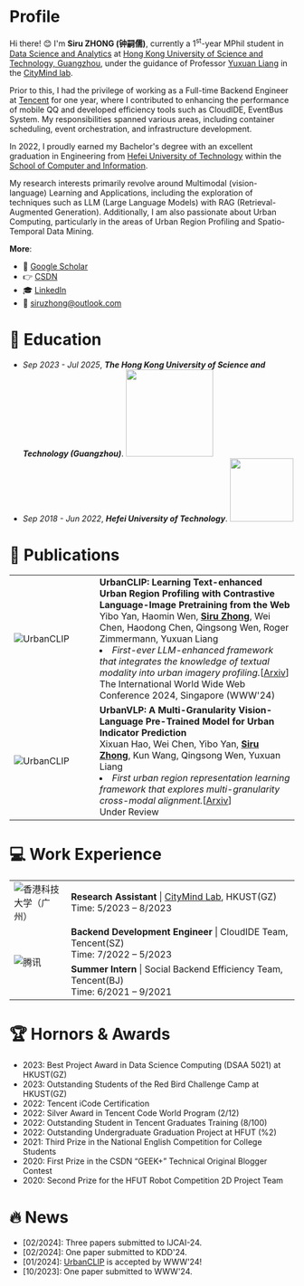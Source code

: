 # Profile

Hi there! 😊 I'm **Siru ZHONG (钟嗣儒)**, currently a 1<sup>st</sup>-year MPhil student in [Data Science and Analytics](http://dsa.hkust-gz.edu.cn/) at [Hong Kong University of Science and Technology, Guangzhou](https://hkust-gz.edu.cn/), under the guidance of Professor [Yuxuan Liang](https://yuxuanliang.com/) in the [CityMind lab](https://citymind.top). 

Prior to this, I had the privilege of working as a Full-time Backend Engineer at [Tencent](https://www.tencent.com/) for one year, where I contributed to enhancing the performance of mobile QQ and developed efficiency tools such as CloudIDE, EventBus System. My responsibilities spanned various areas, including container scheduling, event orchestration, and infrastructure development.

In 2022, I proudly earned my Bachelor's degree with an excellent graduation in Engineering from [Hefei University of Technology](https://www.hfut.edu.cn/) within the [School of Computer and Information](https://ci.hfut.edu.cn/). 

My research interests primarily revolve around Multimodal (vision-language) Learning and Applications, including the exploration of techniques such as LLM (Large Language Models) with RAG (Retrieval-Augmented Generation). Additionally, I am also passionate about Urban Computing, particularly in the areas of Urban Region Profiling and Spatio-Temporal Data Mining.

**More**:

+ 📮 [Google Scholar](https://scholar.google.co.uk/citations?user=3KMb5mUAAAAJ)
+ 👉 [CSDN](https://bareth.blog.csdn.net/)
+ 🎓 [LinkedIn](https://linkedin.com/in/siruzhong)
+ 📧 siruzhong@outlook.com


# 📖 Education
<ul>
  <li><em>Sep 2023 - Jul 2025</em>, <strong><em>The Hong Kong University of Science and Technology (Guangzhou)</em></strong>. <img src="https://siruzhong-1305674339.cos.ap-hongkong.myqcloud.com/2024-02-27-172709.png" style="width: 11em;"></li>
  <li><em>Sep 2018 - Jun 2022</em>, <strong><em>Hefei University of Technology</em></strong>. <img src="https://siruzhong-1305674339.cos.ap-hongkong.myqcloud.com/2024-02-27-172149.png" style="width: 8em;"></li>
</ul>

# 📝 Publications
<table>
  <tr>
    <td width="30%">
      <img src="https://siruzhong-1305674339.cos.ap-hongkong.myqcloud.com/2024-01-24-160852.png" alt="UrbanCLIP" style="max-width:100%;" />
    </td>
    <td width="70%">
      <strong>UrbanCLIP: Learning Text-enhanced Urban Region Profiling with Contrastive Language-Image Pretraining from the Web</strong><br> 
      Yibo Yan, Haomin Wen, <ins><b>Siru Zhong</b></ins>, Wei Chen, Haodong Chen, Qingsong Wen, Roger Zimmermann, Yuxuan Liang<br> 
      <li><i>First-ever LLM-enhanced framework that integrates the knowledge of textual modality into urban imagery profiling.</i>[<a href="https://arxiv.org/pdf/2310.18340.pdf">Arxiv</a>]</li>
      The International World Wide Web Conference 2024, Singapore (WWW'24)
    </td>
  </tr>
    <tr>
    <td width="30%">
      <img src="https://siruzhong-1305674339.cos.ap-hongkong.myqcloud.com/2024-02-27-170045.png" alt="UrbanCLIP" style="max-width:100%;" />
    </td>
    <td width="70%">
      <strong>UrbanVLP: A Multi-Granularity Vision-Language Pre-Trained Model for Urban Indicator Prediction</strong><br> 
      Xixuan Hao, Wei Chen, Yibo Yan, <ins><b>Siru Zhong</b></ins>, Kun Wang, Qingsong Wen, Yuxuan Liang<br>
      <li><i>First urban region representation learning framework that explores multi-granularity cross-modal alignment.</i>[<a href="">Arxiv</a>]</li>
      Under Review
    </td>
  </tr>
</table>

# 💻 Work Experience
<table>
  <tr>
    <td width="20%">
      <img src="https://siruzhong-1305674339.cos.ap-hongkong.myqcloud.com/2024-01-24-145727.png" alt="香港科技大学（广州）" style="max-width:100%;" />
    </td>
    <td width="80%">
      <strong>Research Assistant</strong> | <a href="https://citymind.top">CityMind Lab</a>, HKUST(GZ)<br>
      Time: 5/2023 – 8/2023<br>
    </td>
  </tr>
  <tr>
    <td width="20%" rowspan="2">
      <img src="https://siruzhong-1305674339.cos.ap-hongkong.myqcloud.com/2024-01-24-145544.png" alt="腾讯" style="max-width:100%;" />
    </td>
    <td width="80%">
      <strong>Backend Development Engineer</strong> | CloudIDE Team, Tencent(SZ)<br>
      Time:</strong> 7/2022 – 5/2023
    </td>
  </tr>
  <tr>
    <td width="80%">
      <strong>Summer Intern</strong> | Social Backend Efficiency Team, Tencent(BJ)<br>
      Time: 6/2021 – 9/2021
    </td>
  </tr>
</table>

# 🏆 Hornors & Awards
- 2023: Best Project Award in Data Science Computing (DSAA 5021) at HKUST(GZ)
- 2023: Outstanding Students of the Red Bird Challenge Camp at HKUST(GZ)
- 2022: Tencent iCode Certification
- 2022: Silver Award in Tencent Code World Program (2/12)
- 2022: Outstanding Student in Tencent Graduates Training (8/100)
- 2022: Outstanding Undergraduate Graduation Project at HFUT (%2)
- 2021: Third Prize in the National English Competition for College Students
- 2020: First Prize in the CSDN “GEEK+” Technical Original Blogger Contest
- 2020: Second Prize for the HFUT Robot Competition 2D Project Team

# 🔥 News

- [02/2024]: Three papers submitted to IJCAI-24.
- [02/2024]: One paper submitted to KDD'24.
- [01/2024]: [UrbanCLIP](https://arxiv.org/pdf/2310.18340.pdf) is accepted by WWW'24!
- [10/2023]: One paper submitted to WWW'24.


<!-- # GitHub stats
[![Siru's GitHub stats](https://github-readme-stats.vercel.app/api?username=siruzhong)](https://github.com/anuraghazra/github-readme-stats) -->
